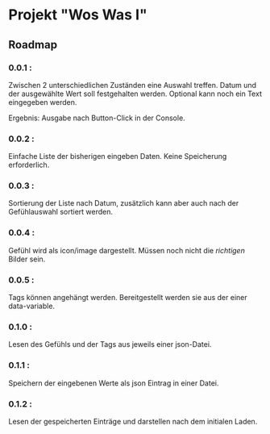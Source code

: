 # Projekt "Wos Was I"

## Roadmap

### 0.0.1 :
Zwischen 2 unterschiedlichen Zuständen eine Auswahl treffen.
Datum und der ausgewählte Wert soll festgehalten werden.
Optional kann noch ein Text eingegeben werden.

Ergebnis: Ausgabe nach Button-Click in der Console.

### 0.0.2 :
Einfache Liste der bisherigen eingeben Daten. Keine Speicherung erforderlich.

### 0.0.3 : 
Sortierung der Liste nach Datum, zusätzlich kann aber auch nach der Gefühlauswahl sortiert werden.

### 0.0.4 :
Gefühl wird als icon/image dargestellt. Müssen noch nicht die *richtigen* Bilder sein.

### 0.0.5 :
Tags können angehängt werden. Bereitgestellt werden sie aus der einer data-variable.

### 0.1.0 :
Lesen des Gefühls und der Tags aus jeweils einer json-Datei.

### 0.1.1 :
Speichern der eingebenen Werte als json Eintrag in einer Datei.

### 0.1.2 : 
Lesen der gespeicherten Einträge und darstellen nach dem initialen Laden.